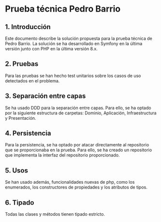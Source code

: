 Prueba técnica Pedro Barrio
===========================
## 1. Introducción
Este documento describe la solución propuesta para la prueba técnica de Pedro Barrio. La solución se ha desarrollado en Symfony en la última versión junto con PHP en la última versión 8.x.

## 2. Pruebas
Para las pruebas se han hecho test unitarios sobre los casos de uso detectados en el problema. 

## 3. Separación entre capas
Se ha usado DDD para la separación entre capas. Para ello, se ha optado por la siguiente estructura de carpetas: Dominio, Aplicación, Infraestructura y Presentación.

## 4. Persistencia
Para la persistencia, se ha optado por atacar directamente al repositorio que se proporcionaba en la prueba. Para ello, se ha creado un repositorio que implementa la interfaz del repositorio proporcionado.

## 5. Usos
Se han usado además, funcionalidades nuevas de php, como los enumerados, los constructores de propiedades y los atributos de tipos.

## 6. Tipado
Todas las clases y métodos tienen tipado estricto.




